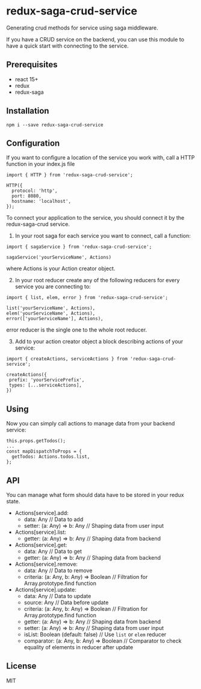 # redux-saga-crud-service

Generating crud methods for service using saga middleware.

If you have a CRUD service on the backend, you can use this module to have a quick start with connecting to the service.

## Prerequisites

* react 15+
* redux
* redux-saga

## Installation

```
npm i --save redux-saga-crud-service
```

## Configuration

If you want to configure a location of the service you work with, call a HTTP function in your index.js file

```
import { HTTP } from 'redux-saga-crud-service';

HTTP({
  protocol: 'http',
  port: 8080,
  hostname: 'localhost',
});
```
To connect your application to the service, you should connect it by the redux-saga-crud service.

1. In your root saga for each service you want to connect, call a function:

```
import { sagaService } from 'redux-saga-crud-service';

sagaService('yourServiceName', Actions)
```

where Actions is your Action creator object.

2. In your root reducer create any of the following reducers for every service you are connecting to:

```
import { list, elem, error } from 'redux-saga-crud-service';

list('yourServiceName', Actions),
elem('yourServiceName', Actions),
error(['yourServiceName'], Actions),
```
error reducer is the single one to the whole root reducer.

3. Add to your action creator object a block describing actions of your service:

```
import { createActions, serviceActions } from 'redux-saga-crud-service';

createActions({
 prefix: 'yourServicePrefix',
 types: [...serviceActions],
})
```
## Using

Now you can simply call actions to manage data from your backend service:

```
this.props.getTodos();
...
const mapDispatchToProps = {
  getTodos: Actions.todos.list,
};
```
## API

You can manage what form should data have to be stored in your redux state.

- Actions[service].add:
    - data: Any // Data to add
    - setter: (a: Any) => b: Any // Shaping data from user input
- Actions[service].list:
    - getter: (a: Any) => b: Any // Shaping data from backend
- Actions[service].get:
    - data: Any // Data to get
    - getter: (a: Any) => b: Any // Shaping data from backend
- Actions[service].remove:
    - data: Any // Data to remove
    - criteria: (a: Any, b: Any) => Boolean // Filtration for Array.prototype.find function
- Actions[service].update:
    - data: Any // Data to update
    - source: Any // Data before update
    - criteria: (a: Any, b: Any) => Boolean // Filtration for Array.prototype.find function
    - getter: (a: Any) => b: Any // Shaping data from backend
    - setter: (a: Any) => b: Any // Shaping data from user input
    - isList: Boolean (default: false) // Use ```list``` or ```elem``` reducer
    - comparator: (a: Any, b: Any) => Boolean // Comparator to check equality of elements in reducer after update

## License

MIT
